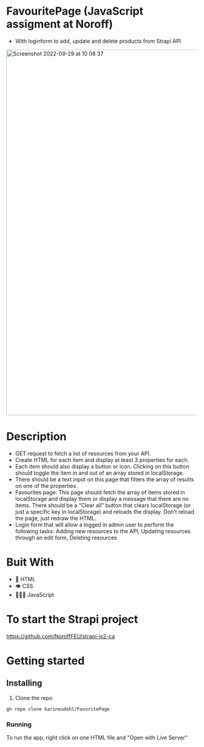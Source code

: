 # FavouritePage (JavaScript assigment at Noroff)
- With loginform to add, update and delete products from Strapi API 

<img width="960" alt="Screenshot 2022-09-29 at 10 08 37" src="https://user-images.githubusercontent.com/74554925/192976706-97db3407-e2e2-4db3-833b-61b1f4ecc5f6.png">

# Description
- GET request to fetch a list of resources from your API. 
- Create HTML for each item and display at least 3 properties for each. 
- Each item should also display a button or icon. Clicking on this button should toggle the item in and out of an array stored in localStorage.
- There should be a text input on this page that filters the array of results on one of the properties.
- Favourites page: This page should fetch the array of items stored in localStorage and display them or display a message that there are no items. There should be a “Clear all” button that clears localStorage (or just a specific key in localStorage) and reloads the display. Don’t reload the page, just redraw the HTML.
 - Login form that will allow a logged in admin user to perform the following tasks: Adding new resources to the API, Updating resources through an edit form, Deleting resources

# Buit With 
- 📄 HTML
- 👁 CSS
- 👩🏽‍💻 JavaScript

# To start the Strapi project
https://github.com/NoroffFEU/strapi-js2-ca

# Getting started 
## Installing
1. Clone the repo
```
gh repo clone karineudahl/FavoritePage
```

### Running 
To run the app, right click on one HTML file and "Open with Live Server"

